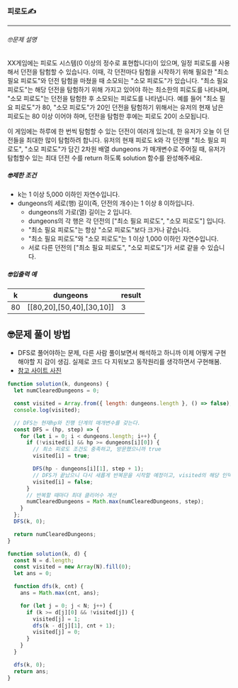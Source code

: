 ### 피로도✍️

---

###### 🤓문제 설명

XX게임에는 피로도 시스템(0 이상의 정수로 표현합니다)이 있으며, 일정 피로도를 사용해서 던전을 탐험할 수 있습니다. 이때, 각 던전마다 탐험을 시작하기 위해 필요한 "최소 필요 피로도"와 던전 탐험을 마쳤을 때 소모되는 "소모 피로도"가 있습니다. "최소 필요 피로도"는 해당 던전을 탐험하기 위해 가지고 있어야 하는 최소한의 피로도를 나타내며, "소모 피로도"는 던전을 탐험한 후 소모되는 피로도를 나타냅니다. 예를 들어 "최소 필요 피로도"가 80, "소모 피로도"가 20인 던전을 탐험하기 위해서는 유저의 현재 남은 피로도는 80 이상 이어야 하며, 던전을 탐험한 후에는 피로도 20이 소모됩니다.

이 게임에는 하루에 한 번씩 탐험할 수 있는 던전이 여러개 있는데, 한 유저가 오늘 이 던전들을 최대한 많이 탐험하려 합니다. 유저의 현재 피로도 k와 각 던전별 "최소 필요 피로도", "소모 피로도"가 담긴 2차원 배열 dungeons 가 매개변수로 주어질 때, 유저가 탐험할수 있는 최대 던전 수를 return 하도록 solution 함수를 완성해주세요.

##### 🤓제한 조건

- k는 1 이상 5,000 이하인 자연수입니다.
- dungeons의 세로(행) 길이(즉, 던전의 개수)는 1 이상 8 이하입니다.
  - dungeons의 가로(열) 길이는 2 입니다.
  - dungeons의 각 행은 각 던전의 ["최소 필요 피로도", "소모 피로도"] 입니다.
  - "최소 필요 피로도"는 항상 "소모 피로도"보다 크거나 같습니다.
  - "최소 필요 피로도"와 "소모 피로도"는 1 이상 1,000 이하인 자연수입니다.
  - 서로 다른 던전의 ["최소 필요 피로도", "소모 피로도"]가 서로 같을 수 있습니다.

##### 🤓입출력 예

| k   | dungeons                  | result |
| --- | ------------------------- | ------ |
| 80  | [[80,20],[50,40],[30,10]] | 3      |

## 🤓문제 풀이 방법

- DFS로 풀어야하는 문제, 다른 사람 풀이보면서 해석하고 하니까 이제 어떻게 구현해야할 지 감이 생김. 실제로 코드 다 지워보고 동작원리를 생각하면서 구현해봄.
- [참고 사이트 사진](https://leejams.github.io/assets/img/fatigue.png)

```javascript
function solution(k, dungeons) {
  let numClearedDungeons = 0;

  const visited = Array.from({ length: dungeons.length }, () => false);
  console.log(visited);

  // DFS는 현재hp와 진행 단계의 매개변수를 갖는다.
  const DFS = (hp, step) => {
    for (let i = 0; i < dungeons.length; i++) {
      if (!visited[i] && hp >= dungeons[i][0]) {
        // 최소 피로도 조건도 충족하고, 방문했으니까 true
        visited[i] = true;

        DFS(hp - dungeons[i][1], step + 1);
        // DFS가 끝났으니 다시 새롭게 반복문을 시작할 예정이고, visited의 해당 인덱스 값을 다시 false로 변환(방문을 끝내준다.)
        visited[i] = false;
      }
      // 반복할 때마다 최대 클리어수 계산
      numClearedDungeons = Math.max(numClearedDungeons, step);
    }
  };
  DFS(k, 0);

  return numClearedDungeons;
}
```

```javascript
function solution(k, d) {
  const N = d.length;
  const visited = new Array(N).fill(0);
  let ans = 0;

  function dfs(k, cnt) {
    ans = Math.max(cnt, ans);

    for (let j = 0; j < N; j++) {
      if (k >= d[j][0] && !visited[j]) {
        visited[j] = 1;
        dfs(k - d[j][1], cnt + 1);
        visited[j] = 0;
      }
    }
  }

  dfs(k, 0);
  return ans;
}
```
